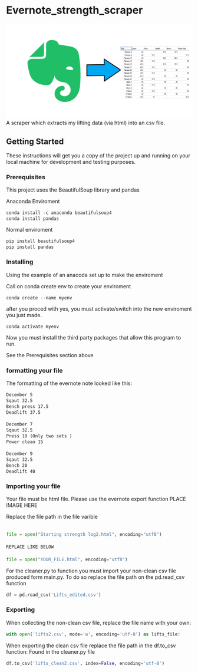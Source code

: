 # Evernote_strength_scraper
![image](README_Image.png)
A scraper which extracts my lifting data (via html) into an csv file. 


## Getting Started

These instructions will get you a copy of the project up and running on your local machine for development and testing purposes.

### Prerequisites

This project uses the BeautifulSoup library and pandas


Anaconda Enviroment
```
conda install -c anaconda beautifulsoup4 
conda install pandas
```

Normal enviroment

```
pip install beautifulsoup4
pip install pandas
```



### Installing

Using the example of an anacoda set up to make the enviroment

Call on conda create env to create your enviroment

```
conda create --name myenv
```
after you proced with yes, you must activate/switch into the new enviroment you just made.

```
conda activate myenv
```

Now you must install the third party packages that allow this program to run.

See the Prerequisites section above  

### formatting your file
The formatting of the evernote note looked like this:

```
December 5
Sqaut 32.5
Bench press 17.5
Deadlift 37.5

December 7
Sqaut 32.5
Press 10 (Only two sets )
Power clean 15

December 9
Sqaut 32.5
Bench 20
Deadlift 40
```



### Importing your file
Your file must be html file. Please use the evernote export function
PLACE IMAGE HERE

Replace the file path in the file varible 

```python

file = open("Starting strength log2.html", encoding="utf8")

REPLACE LIKE BELOW

file = open("YOUR_FILE.html", encoding="utf8")

```

For the cleaner.py to function you must import your non-clean csv file produced form main.py.
To do so replace the file path on the pd.read_csv function

```python
df = pd.read_csv('Lifts_edited.csv')
```


### Exporting
When collecting the non-clean csv file, replace the file name with your own:

```python 
with open('lifts2.csv', mode='w', encoding='utf-8') as lifts_file:
```

When exporting the clean csv file replace the file path in the df.to_csv function:
Found in the cleaner.py file

```python
df.to_csv('lifts_clean2.csv', index=False, encoding='utf-8')
```
